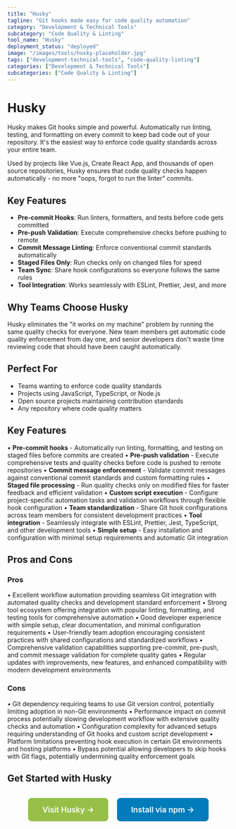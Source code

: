 ```yaml
---
title: "Husky"
tagline: "Git hooks made easy for code quality automation"
category: "Development & Technical Tools"
subcategory: "Code Quality & Linting"
tool_name: "Husky"
deployment_status: "deployed"
image: "/images/tools/husky-placeholder.jpg"
tags: ["development-technical-tools", "code-quality-linting"]
categories: ["Development & Technical Tools"]
subcategories: ["Code Quality & Linting"]
---
```


# Husky

Husky makes Git hooks simple and powerful. Automatically run linting, testing, and formatting on every commit to keep bad code out of your repository. It's the easiest way to enforce code quality standards across your entire team.

Used by projects like Vue.js, Create React App, and thousands of open source repositories, Husky ensures that code quality checks happen automatically - no more "oops, forgot to run the linter" commits.

## Key Features
- **Pre-commit Hooks**: Run linters, formatters, and tests before code gets committed
- **Pre-push Validation**: Execute comprehensive checks before pushing to remote
- **Commit Message Linting**: Enforce conventional commit standards automatically
- **Staged Files Only**: Run checks only on changed files for speed
- **Team Sync**: Share hook configurations so everyone follows the same rules
- **Tool Integration**: Works seamlessly with ESLint, Prettier, Jest, and more

## Why Teams Choose Husky
Husky eliminates the "it works on my machine" problem by running the same quality checks for everyone. New team members get automatic code quality enforcement from day one, and senior developers don't waste time reviewing code that should have been caught automatically.

## Perfect For
- Teams wanting to enforce code quality standards
- Projects using JavaScript, TypeScript, or Node.js
- Open source projects maintaining contribution standards
- Any repository where code quality matters

## Key Features

• **Pre-commit hooks** - Automatically run linting, formatting, and testing on staged files before commits are created
• **Pre-push validation** - Execute comprehensive tests and quality checks before code is pushed to remote repositories
• **Commit message enforcement** - Validate commit messages against conventional commit standards and custom formatting rules
• **Staged file processing** - Run quality checks only on modified files for faster feedback and efficient validation
• **Custom script execution** - Configure project-specific automation tasks and validation workflows through flexible hook configuration
• **Team standardization** - Share Git hook configurations across team members for consistent development practices
• **Tool integration** - Seamlessly integrate with ESLint, Prettier, Jest, TypeScript, and other development tools
• **Simple setup** - Easy installation and configuration with minimal setup requirements and automatic Git integration

## Pros and Cons

### Pros
• Excellent workflow automation providing seamless Git integration with automated quality checks and development standard enforcement
• Strong tool ecosystem offering integration with popular linting, formatting, and testing tools for comprehensive automation
• Good developer experience with simple setup, clear documentation, and minimal configuration requirements
• User-friendly team adoption encouraging consistent practices with shared configurations and standardized workflows
• Comprehensive validation capabilities supporting pre-commit, pre-push, and commit message validation for complete quality gates
• Regular updates with improvements, new features, and enhanced compatibility with modern development environments

### Cons
• Git dependency requiring teams to use Git version control, potentially limiting adoption in non-Git environments
• Performance impact on commit process potentially slowing development workflow with extensive quality checks and automation
• Configuration complexity for advanced setups requiring understanding of Git hooks and custom script development
• Platform limitations preventing hook execution in certain Git environments and hosting platforms
• Bypass potential allowing developers to skip hooks with Git flags, potentially undermining quality enforcement goals

## Get Started with Husky

<div style="text-align: center; margin: 2rem 0;">
  <a href="https://typicode.github.io/husky" target="_blank" rel="noopener noreferrer" style="display: inline-block; background: #96BF47; color: white; padding: 1rem 2rem; text-decoration: none; border-radius: 8px; font-weight: 600; font-size: 1.1rem; margin-right: 1rem;">Visit Husky →</a>
  <a href="https://www.npmjs.com/package/husky" target="_blank" rel="noopener noreferrer" style="display: inline-block; background: #007cba; color: white; padding: 1rem 2rem; text-decoration: none; border-radius: 8px; font-weight: 600; font-size: 1.1rem;">Install via npm →</a>
</div>